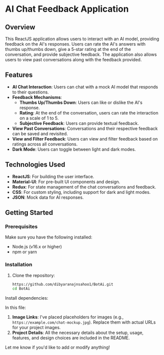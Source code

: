 # AI Chat Feedback Application

## Overview

This ReactJS application allows users to interact with an AI model, providing feedback on the AI's responses. Users can rate the AI's answers with thumbs up/thumbs down, give a 5-star rating at the end of the conversation, and provide subjective feedback. The application also allows users to view past conversations along with the feedback provided.

## Features

- **AI Chat Interaction**: Users can chat with a mock AI model that responds to their questions.
- **Feedback Mechanisms**:
  - **Thumbs Up/Thumbs Down**: Users can like or dislike the AI's response.
  - **Rating**: At the end of the conversation, users can rate the interaction on a scale of 1 to 5.
  - **Subjective Feedback**: Users can provide textual feedback.
- **View Past Conversations**: Conversations and their respective feedback can be saved and revisited.
- **View and Filter Feedback**: Users can view and filter feedback based on ratings across all conversations.
- **Dark Mode**: Users can toggle between light and dark modes.

## Technologies Used

- **ReactJS**: For building the user interface.
- **Material-UI**: For pre-built UI components and design.
- **Redux**: For state management of the chat conversations and feedback.
- **CSS**: For custom styling, including support for dark and light modes.
- **JSON**: Mock data for AI responses.

## Getting Started

### Prerequisites

Make sure you have the following installed:

- Node.js (v16.x or higher)
- npm or yarn

### Installation

1. Clone the repository:
   ```bash
   https://github.com/dibyaranajnsahoo1/BotAi.git
   cd BotAi
Install dependencies:


In this file:

1. **Image Links**: I've placed placeholders for images (e.g., `https://example.com/chat-mockup.jpg`). Replace them with actual URLs for your project images.
2. **Project Details**: All the necessary details about the setup, usage, features, and design choices are included in the README.

Let me know if you'd like to add or modify anything!
